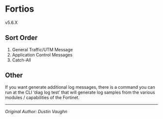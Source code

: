 # Fortios
v5.6.X
## Sort Order
1. General Traffic/UTM Message
1. Application Control Messages
1. Catch-All

## Other
If you want generate additional log messages, there is a command you can run at the CLI ‘diag log test’ that will generate log samples from the various modules / capabilities of the Fortinet.

***
*Original Author: Dustin Vaughn*